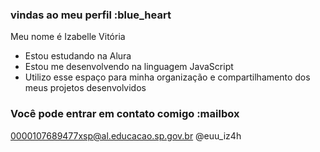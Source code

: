 ### vindas ao meu perfil :blue_heart

Meu nome é Izabelle Vitória

- Estou estudando na Alura
- Estou me desenvolvendo na linguagem JavaScript
- Utilizo esse espaço para minha organização e compartilhamento dos meus projetos desenvolvidos

### Você pode entrar em contato comigo :mailbox

0000107689477xsp@al.educacao.sp.gov.br
@euu_iz4h

